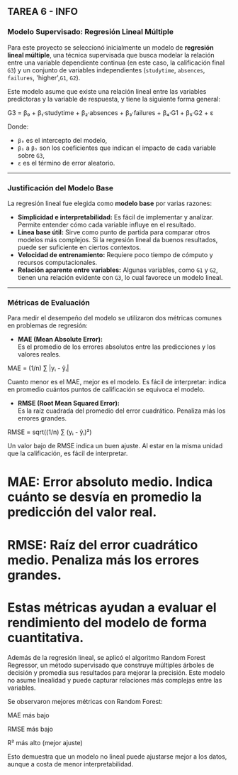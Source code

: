 ## TAREA 6 - INFO

### Modelo Supervisado: Regresión Lineal Múltiple

Para este proyecto se seleccionó inicialmente un modelo de **regresión lineal múltiple**, una técnica supervisada que busca modelar la relación entre una variable dependiente continua (en este caso, la calificación final `G3`) y un conjunto de variables independientes (`studytime`, `absences`, `failures`, 'higher',`G1`, `G2`).

Este modelo asume que existe una relación lineal entre las variables predictoras y la variable de respuesta, y tiene la siguiente forma general:

G3 = β₀ + β₁·studytime + β₂·absences + β₃·failures + β₄·G1 + β₅·G2 + ε


Donde:
- `β₀` es el intercepto del modelo,
- `β₁` a `β₅` son los coeficientes que indican el impacto de cada variable sobre `G3`,
- `ε` es el término de error aleatorio.

---

### Justificación del Modelo Base

La regresión lineal fue elegida como **modelo base** por varias razones:

- **Simplicidad e interpretabilidad:** Es fácil de implementar y analizar. Permite entender cómo cada variable influye en el resultado.
- **Línea base útil:** Sirve como punto de partida para comparar otros modelos más complejos. Si la regresión lineal da buenos resultados, puede ser suficiente en ciertos contextos.
- **Velocidad de entrenamiento:** Requiere poco tiempo de cómputo y recursos computacionales.
- **Relación aparente entre variables:** Algunas variables, como `G1` y `G2`, tienen una relación evidente con `G3`, lo cual favorece un modelo lineal.

---

### Métricas de Evaluación

Para medir el desempeño del modelo se utilizaron dos métricas comunes en problemas de regresión:

- **MAE (Mean Absolute Error):**  
  Es el promedio de los errores absolutos entre las predicciones y los valores reales.  

MAE = (1/n) ∑ |yᵢ - ŷᵢ|


Cuanto menor es el MAE, mejor es el modelo. Es fácil de interpretar: indica en promedio cuántos puntos de calificación se equivoca el modelo.

- **RMSE (Root Mean Squared Error):**  
Es la raíz cuadrada del promedio del error cuadrático. Penaliza más los errores grandes.  

RMSE = sqrt((1/n) ∑ (yᵢ - ŷᵢ)²)


Un valor bajo de RMSE indica un buen ajuste. Al estar en la misma unidad que la calificación, es fácil de interpretar.




# MAE: Error absoluto medio. Indica cuánto se desvía en promedio la predicción del valor real.
# RMSE: Raíz del error cuadrático medio. Penaliza más los errores grandes.
# Estas métricas ayudan a evaluar el rendimiento del modelo de forma cuantitativa.

Además de la regresión lineal, se aplicó el algoritmo Random Forest Regressor, un método supervisado que construye múltiples árboles de decisión y promedia sus resultados para mejorar la precisión. Este modelo no asume linealidad y puede capturar relaciones más complejas entre las variables.

Se observaron mejores métricas con Random Forest:

MAE más bajo

RMSE más bajo

R² más alto (mejor ajuste)

Esto demuestra que un modelo no lineal puede ajustarse mejor a los datos, aunque a costa de menor interpretabilidad.